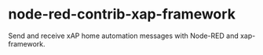 # node-red-contrib-xap-framework
Send and receive xAP home automation messages with Node-RED and xap-framework.
